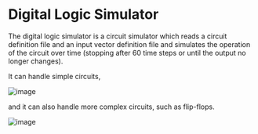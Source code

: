 # Digital Logic Simulator

The digital logic simulator is a circuit simulator which reads a circuit definition file and an input vector definition file and simulates the operation of the circuit over time (stopping after 60 time steps or until the output no longer changes).  

It can handle simple circuits,

![image](https://raw.githubusercontent.com/wisemankaitlyn/digital-logic-simulator-console/main/screenshots/circuit0.png)

and it can also handle more complex circuits, such as flip-flops.

![image](https://raw.githubusercontent.com/wisemankaitlyn/digital-logic-simulator-console/main/screenshots/ff.png)
